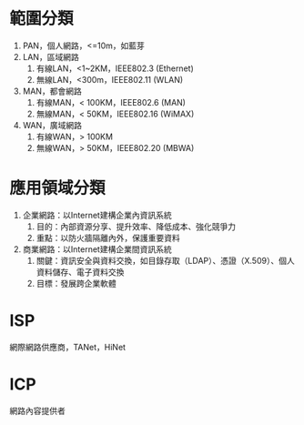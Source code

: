 # 範圍分類
1. PAN，個人網路，<=10m，如藍芽
2. LAN，區域網路
	1. 有線LAN，<1~2KM，IEEE802.3 (Ethernet)
	2. 無線LAN，<300m，IEEE802.11 (WLAN)
3. MAN，都會網路
	1. 有線MAN，< 100KM，IEEE802.6 (MAN)
	2. 無線MAN，< 50KM，IEEE802.16 (WiMAX)
4. WAN，廣域網路
	1. 有線WAN，> 100KM
	2. 無線WAN，> 50KM，IEEE802.20 (MBWA)

# 應用領域分類
1. 企業網路：以Internet建構企業內資訊系統
	1. 目的：內部資源分享、提升效率、降低成本、強化競爭力
	2. 重點：以防火牆隔離內外，保護重要資料
2. 商業網路：以Internet建構企業間資訊系統
	1. 關鍵：資訊安全與資料交換，如目錄存取（LDAP）、憑證（X.509）、個人資料儲存、電子資料交換
	2. 目標：發展跨企業軟體

# ISP
網際網路供應商，TANet，HiNet

# ICP
網路內容提供者